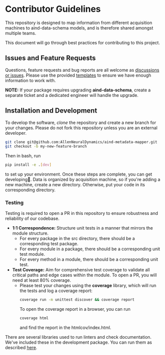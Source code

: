 # Contributor Guidelines
This repository is designed to map information from different acquisition machines to aind-data-schema models, and is therefore shared amongst multiple teams.  

This document will go through best practices for contributing to this project.

## Issues and Feature Requests
Questions, feature requests and bug reports are all welcome as [discussions or issues](https://github.com/AllenNeuralDynamics/aind-metadata-mapper/issues). Please use the provided [templates](https://github.com/AllenNeuralDynamics/aind-metadata-mapper/issues/new/choose) to ensure we have enough information to work with.

**NOTE:** If your package requires upgrading **aind-data-schema**, create a separate ticket and a dedicated engineer will handle the upgrade.

## Installation and Development
To develop the software, *clone* the repository and create a new branch for your changes.
Please do not fork this repository unless you are an external developer. 

```bash
git clone git@github.com:AllenNeuralDynamics/aind-metadata-mapper.git
git checkout -b my-new-feature-branch
``` 
Then in bash, run
```bash
pip install -e .[dev]
```
to set up your environment. Once these steps are complete, you can get developing🚀. Data is organized by acquisition machine, so if you're adding a new machine, create a new directory. Otherwise, put your code in its corresponding directory.
### Testing

Testing is required to open a PR in this repository to ensure robustness and reliability of our codebase. 
- **1:1 Correspondence:** Structure unit tests in a manner that mirrors the module structure. 
  - For every package in the src directory, there should be a corresponding test package.
  - For every module in a package, there should be a corresponding unit test module.
  - For every method in a module, there should be a corresponding unit test.
- **Test Coverage:** Aim for comprehensive test coverage to validate all critical paths and edge cases within the module. To open a PR, you will need at least 80% coverage. 
  - Please test your changes using the **coverage** library, which will run the tests and log a coverage report:
    ```bash
    coverage run -m unittest discover && coverage report
    ```
    To open the coverage report in a browser, you can run
    ```bash
    coverage html
    ```
    and find the report in the htmlcov/index.html.

There are several libraries used to run linters and check documentation. We've included these in the development package. You can run them as described [here](https://github.com/AllenNeuralDynamics/aind-metadata-mapper/blob/main/README.md#linters-and-testing). 
